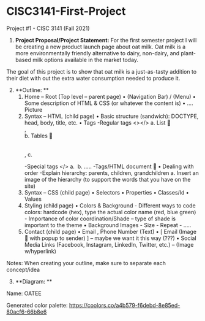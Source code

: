 # CISC3141-First-Project
Project #1 - CISC 3141 (Fall 2021) 

1. **Project Proposal/Project Statement:** 
For the first semester project I will be creating a new product launch page about oat milk. 
Oat milk is a more environmentally friendly alternative to dairy, non-dairy, and plant-based milk options available in the market today.

The goal of this project is to show that oat milk is a just-as-tasty addition to their diet with out the extra water consumption needed to produce it. 

2. **Outline: **
   1.	Home – Root (Top level – parent page)
        •	(Navigation Bar) / (Menu)
        •	Some description of HTML & CSS (or whatever the content is)
        •	…. Picture
   2.	Syntax – HTML (child page)
       •	Basic structure (sandwich): DOCTYPE, head, body, title, etc.
       •	Tags
          -Regular tags <></>
             a.	List  <ol></ol>, <ul></ul>
             b.	Tables  <table></table>, <tr></tr>
             c.	<p></p>
          -Special tags </>
             a.	<img/>
             b.	…..
          -Tags/HTML document  
      •	Dealing with order
          -Explain hierarchy: parents, children, grandchildren 
             a. Insert an image of the hierarchy (to support the words that you have on the site)
   3.	Syntax – CSS (child page)
      •	Selectors
      •	Properties
      •	Classes/Id
      •	Values
   4.	Styling (child page)
      •	Colors & Background
            -	Different ways to code colors: hardcode (hex), type the actual color name (red, blue green)
            -	Importance of color coordination/Shade – type of shade is important to the theme
      •	Background Images
            -	Size 
            -	Repeat
            -	…..
   5.	Contact (child page)
       •	Email , Phone Number (Text)
       •	[ Email (Image  with popup to sender) ] – maybe we want it this way (???)
       •	Social Media Links (Facebook, Instagram, LinkedIn, Twitter, etc.) – (Image w/hyperlink)

Notes: When creating your outline, make sure to separate each concept/idea


3. **Diagram: **

Name: OATEE

Generated color palette: 
https://coolors.co/a4b579-f6debd-8e85ed-80acf6-66b8e6
